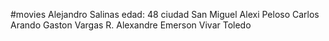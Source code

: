 #movies 
Alejandro Salinas edad: 48 ciudad San Miguel
Alexi Peloso
Carlos Arando
Gaston Vargas
R. Alexandre Emerson Vivar Toledo